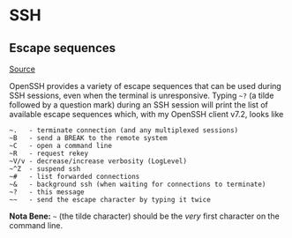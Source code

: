 # SSH

## Escape sequences

[Source](https://lonesysadmin.net/2011/11/08/ssh-escape-sequences-aka-kill-dead-ssh-sessions/amp/)

OpenSSH provides a variety of escape sequences that can be used during SSH sessions, even when the terminal is unresponsive. Typing `~?` (a tilde followed by a question mark) during an SSH session will print the list of available escape sequences which, with my OpenSSH client v7.2, looks like

    ~.   - terminate connection (and any multiplexed sessions)
    ~B   - send a BREAK to the remote system
    ~C   - open a command line
    ~R   - request rekey
    ~V/v - decrease/increase verbosity (LogLevel)
    ~^Z  - suspend ssh
    ~#   - list forwarded connections
    ~&   - background ssh (when waiting for connections to terminate)
    ~?   - this message
    ~~   - send the escape character by typing it twice


**Nota Bene:** `~` (the tilde character) should be the *very* first character on the command line.
